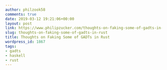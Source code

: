 ```yaml
---
author: philzook58
comments: true
date: 2019-03-12 19:21:06+00:00
layout: post
link: https://www.philipzucker.com/thoughts-on-faking-some-of-gadts-in-rust/
slug: thoughts-on-faking-some-of-gadts-in-rust
title: Thoughts on Faking Some of GADTs in Rust
wordpress_id: 1867
tags:
- gadts
- haskell
- rust
---
```


